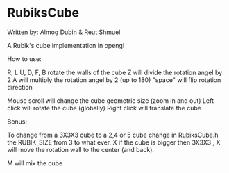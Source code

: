 # RubiksCube

Written by: Almog Dubin & Reut Shmuel 

A Rubik's cube implementation in opengl 

How to use:

R, L U, D, F, B rotate the walls of the cube
Z will divide the rotation angel by 2
A will multiply the rotation angel by 2 (up to 180)
"space" will flip rotation direction 


Mouse scroll will change the cube geometric size (zoom in and out)
Left click will rotate the cube (globally) 
Right click will translate the cube


Bonus:

To change from a 3X3X3 cube to a 2,4 or 5 cube change in RubiksCube.h the RUBIK_SIZE from 3 to what ever.
X  if the cube is bigger then 3X3X3 , X will move the rotation wall to the center (and back).

M will mix the cube

